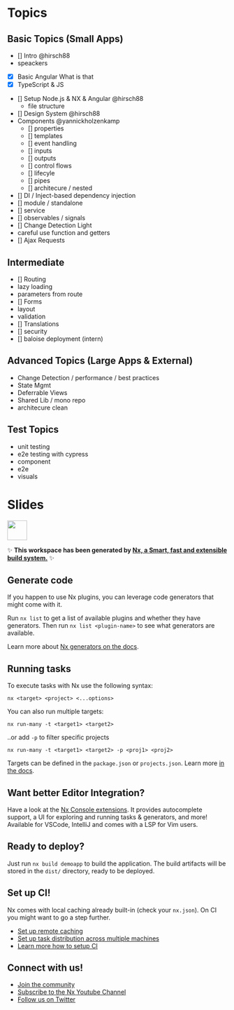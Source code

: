 # Topics

## Basic Topics (Small Apps)

- [] Intro @hirsch88
 - speackers
- [x] Basic Angular What is that
- [x] TypeScript & JS
- [] Setup Node.js & NX & Angular @hirsch88
  - file structure
- [] Design System @hirsch88
- Components @yannickholzenkamp
  - [] properties
  - [] templates
  - [] event handling
  - [] inputs
  - [] outputs
  - [] control flows
  - [] lifecyle
  - [] pipes
  - [] architecure / nested
- [] DI / Inject-based dependency injection
- [] module / standalone
- [] service
- [] observables / signals
- [] Change Detection Light
 - careful use function and getters 
- [] Ajax Requests

## Intermediate

- [] Routing
 - lazy loading
 - parameters from route
- [] Forms
 - layout
 - validation
- [] Translations
- [] security
- [] baloise deployment (intern)

## Advanced Topics (Large Apps & External)

- Change Detection / performance / best practices
- State Mgmt
- Deferrable Views
- Shared Lib / mono repo
- architecure clean

## Test Topics

- unit testing
- e2e testing with cypress
 - component
 - e2e
 - visuals






# Slides

<a alt="Nx logo" href="https://nx.dev" target="_blank" rel="noreferrer"><img src="https://raw.githubusercontent.com/nrwl/nx/master/images/nx-logo.png" width="45"></a>

✨ **This workspace has been generated by [Nx, a Smart, fast and extensible build system.](https://nx.dev)** ✨

## Generate code

If you happen to use Nx plugins, you can leverage code generators that might come with it.

Run `nx list` to get a list of available plugins and whether they have generators. Then run `nx list <plugin-name>` to see what generators are available.

Learn more about [Nx generators on the docs](https://nx.dev/plugin-features/use-code-generators).

## Running tasks

To execute tasks with Nx use the following syntax:

```
nx <target> <project> <...options>
```

You can also run multiple targets:

```
nx run-many -t <target1> <target2>
```

..or add `-p` to filter specific projects

```
nx run-many -t <target1> <target2> -p <proj1> <proj2>
```

Targets can be defined in the `package.json` or `projects.json`. Learn more [in the docs](https://nx.dev/core-features/run-tasks).

## Want better Editor Integration?

Have a look at the [Nx Console extensions](https://nx.dev/nx-console). It provides autocomplete support, a UI for exploring and running tasks & generators, and more! Available for VSCode, IntelliJ and comes with a LSP for Vim users.

## Ready to deploy?

Just run `nx build demoapp` to build the application. The build artifacts will be stored in the `dist/` directory, ready to be deployed.

## Set up CI!

Nx comes with local caching already built-in (check your `nx.json`). On CI you might want to go a step further.

- [Set up remote caching](https://nx.dev/core-features/share-your-cache)
- [Set up task distribution across multiple machines](https://nx.dev/nx-cloud/features/distribute-task-execution)
- [Learn more how to setup CI](https://nx.dev/recipes/ci)

## Connect with us!

- [Join the community](https://nx.dev/community)
- [Subscribe to the Nx Youtube Channel](https://www.youtube.com/@nxdevtools)
- [Follow us on Twitter](https://twitter.com/nxdevtools)
